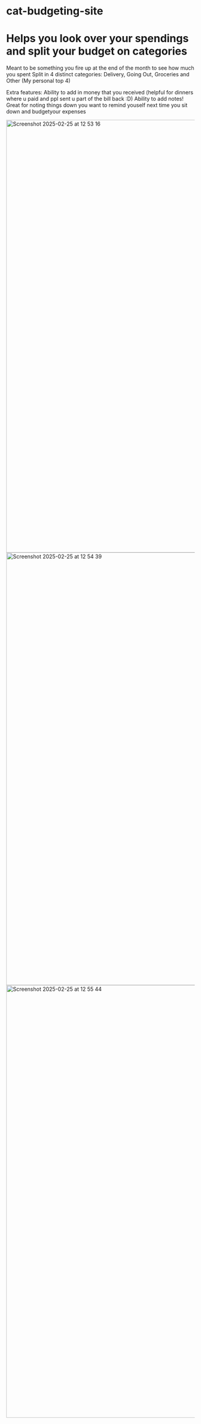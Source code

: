 # cat-budgeting-site
<h1>Helps you look over your spendings and split your budget on categories</h1>
Meant to be something you fire up at the end of the month to see how much you spent
Split in 4 distinct categories: Delivery, Going Out, Groceries and Other (My personal top 4)

Extra features:
Ability to add in money that you received (helpful for dinners where u paid and ppl sent u part of the bill back :D)
Ability to add notes! Great for noting things down you want to remind youself next time you sit down and budgetyour expenses

<img width="1152" alt="Screenshot 2025-02-25 at 12 53 16" src="https://github.com/user-attachments/assets/0d679240-efa1-4360-986a-cbda5268ebdf" />
<img width="1152" alt="Screenshot 2025-02-25 at 12 54 39" src="https://github.com/user-attachments/assets/13b37ff8-e8ae-4efa-a01d-dc566de25f89" />
<img width="1152" alt="Screenshot 2025-02-25 at 12 55 44" src="https://github.com/user-attachments/assets/f14fea04-4396-44db-a5de-9dd8cd90b6ce" />
